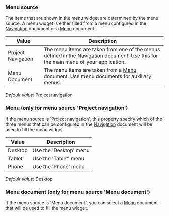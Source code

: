 ### Menu source

The items that are shown in the menu widget are determined by the menu source. A menu widget is either filled from a menu configured in the [Navigation](/refguide7/navigation/) document or a [Menu](/refguide7/menu/) document.

| Value | Description |
| --- | --- |
| Project Navigation | The menu items are taken from one of the menus defined in the [Navigation](/refguide7/navigation/) document. Use this for the main menu of your application. |
| Menu Document | The menu items are taken from a [Menu](/refguide7/menu/) document. Use menu documents for auxiliary menus. |

*Default value:* Project navigation

### Menu (only for menu source 'Project navigation')

If the menu source is 'Project navigation', this property specify which of the three menus that can be configured in the [Navigation](/refguide7/navigation/) document will be used to fill the menu widget.

| Value | Description |
| --- | --- |
| Desktop | Use the 'Desktop' menu |
| Tablet | Use the 'Tablet' menu |
| Phone | Use the 'Phone' menu |

*Default value:* Desktop

### Menu document (only for menu source 'Menu document')

If the menu source is 'Menu document', you can select a [Menu](/refguide7/menu/) document that will be used to fill the menu widget.
